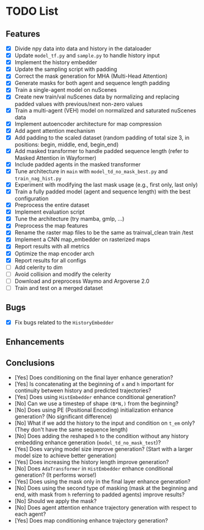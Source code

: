 # TODO List

## Features
- [x] Divide npy data into data and history in the dataloader
- [x] Update `model_tf.py` and `sample.py` to handle history input
- [x] Implement the history embedder
- [x] Update the sampling script with padding
- [x] Correct the mask generation for MHA (Multi-Head Attention)
- [x] Generate masks for both agent and sequence length padding
- [x] Train a single-agent model on nuScenes
- [x] Create new train/val nuScenes data by normalizing and replacing padded values with previous/next non-zero values
- [x] Train a multi-agent (VEH) model on normalized and saturated nuScenes data
- [x] Implement autoencoder architecture for map compression
- [x] Add agent attention mechanism
- [x] Add padding to the scaled dataset (random padding of total size 3, in positions: begin, middle, end, begin_end)
- [x] Add masked transformer to handle padded sequence length (refer to Masked Attention in Wayformer)
- [x] Include padded agents in the masked transformer
- [x] Tune architecture in `main` with `model_td_no_mask_best.py` and `train_nag_hist.py`
- [x] Experiment with modifying the last mask usage (e.g., first only, last only)
- [x] Train a fully padded model (agent and sequence length) with the best configuration
- [x] Preprocess the entire dataset
- [x] Implement evaluation script
- [x] Tune the architecture (try mamba, gmlp, ...)
- [x] Preprocess the map features
- [x] Rename the raster map files to be the same as trainval_clean train /test 
- [x] Implement a CNN map_embedder on rasterized maps
- [x] Report results with all metrics
- [x] Optimize the map encoder arch
- [x] Report results for all configs
- [ ] Add celerity to dim
- [ ] Avoid collision and modify the celerity  
- [ ] Download and preprocess Waymo and Argoverse 2.0
- [ ] Train and test on a merged dataset

## Bugs
- [x] Fix bugs related to the `HistoryEmbedder`

## Enhancements

## Conclusions
- [Yes] Does conditioning on the final layer enhance generation?
- [Yes] Is concatenating at the beginning of `x` and `h` important for continuity between history and predicted trajectories?
- [Yes] Does using `HistEmbedder` enhance conditional generation?
- [No] Can we use a timestep of shape `(B*N,)` from the beginning?
- [No] Does using PE (Positional Encoding) initialization enhance generation? (No significant difference)
- [No] What if we add the history to the input and condition on `t_em` only? (They don't have the same sequence length)
- [No] Does adding the reshaped `h` to the condition without any history embedding enhance generation (`model_td_no_mask_test`)? 
- [Yes] Does varying model size improve generation? (Start with a larger model size to achieve better generation)
- [Yes] Does increasing the history length improve generation?
- [No] Does `AdaTransformer` in `HistEmbedder` enhance conditional generation? (It performs worse!)
- [Yes] Does using the mask only in the final layer enhance generation?
- [No] Does using the second type of masking (mask at the beginning and end, with mask from `h` referring to padded agents) improve results?
- [No] Should we apply the mask?
- [No] Does agent attention enhance trajectory generation with respect to each agent?
- [Yes] Does map conditioning enhance trajectory generation?
